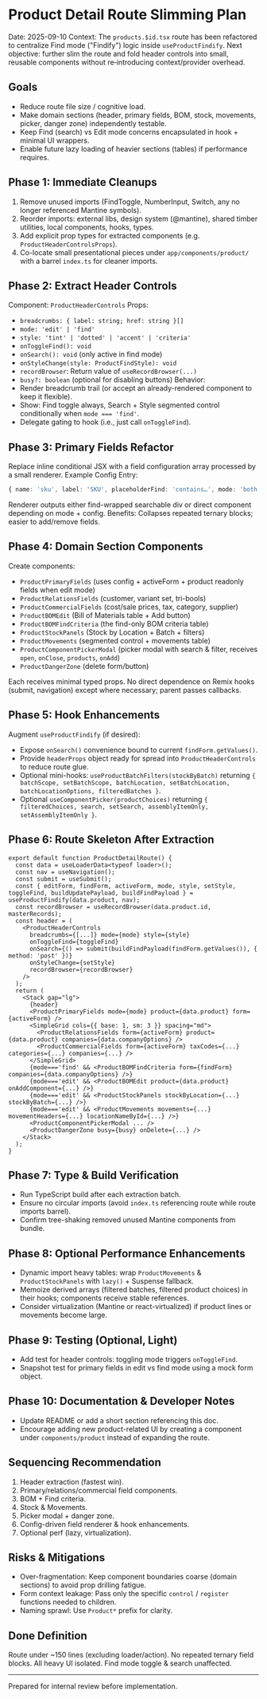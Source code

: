 # Product Detail Route Slimming Plan

Date: 2025-09-10
Context: The `products.$id.tsx` route has been refactored to centralize Find mode ("Findify") logic inside `useProductFindify`. Next objective: further slim the route and fold header controls into small, reusable components without re‑introducing context/provider overhead.

## Goals
- Reduce route file size / cognitive load.
- Make domain sections (header, primary fields, BOM, stock, movements, picker, danger zone) independently testable.
- Keep Find (search) vs Edit mode concerns encapsulated in hook + minimal UI wrappers.
- Enable future lazy loading of heavier sections (tables) if performance requires.

## Phase 1: Immediate Cleanups
1. Remove unused imports (FindToggle, NumberInput, Switch, any no longer referenced Mantine symbols).
2. Reorder imports: external libs, design system (@mantine), shared timber utilities, local components, hooks, types.
3. Add explicit prop types for extracted components (e.g. `ProductHeaderControlsProps`).
4. Co-locate small presentational pieces under `app/components/product/` with a barrel `index.ts` for cleaner imports.

## Phase 2: Extract Header Controls
Component: `ProductHeaderControls`
Props:
- `breadcrumbs: { label: string; href: string }[]`
- `mode: 'edit' | 'find'`
- `style: 'tint' | 'dotted' | 'accent' | 'criteria'`
- `onToggleFind(): void`
- `onSearch(): void` (only active in find mode)
- `onStyleChange(style: ProductFindStyle): void`
- `recordBrowser`: Return value of `useRecordBrowser(...)`
- `busy?: boolean` (optional for disabling buttons)
Behavior:
- Render breadcrumb trail (or accept an already-rendered component to keep it flexible).
- Show: Find toggle always, Search + Style segmented control conditionally when `mode === 'find'`.
- Delegate gating to hook (i.e., just call `onToggleFind`).

## Phase 3: Primary Fields Refactor
Replace inline conditional JSX with a field configuration array processed by a small renderer.
Example Config Entry:
```ts
{ name: 'sku', label: 'SKU', placeholderFind: 'contains…', mode: 'both', component: TextAny }
```
Renderer outputs either find-wrapped searchable div or direct component depending on mode + config.
Benefits: Collapses repeated ternary blocks; easier to add/remove fields.

## Phase 4: Domain Section Components
Create components:
- `ProductPrimaryFields` (uses config + activeForm + product readonly fields when edit mode)
- `ProductRelationsFields` (customer, variant set, tri-bools)
- `ProductCommercialFields` (cost/sale prices, tax, category, supplier)
- `ProductBOMEdit` (Bill of Materials table + Add button)
- `ProductBOMFindCriteria` (the find-only BOM criteria table)
- `ProductStockPanels` (Stock by Location + Batch + filters)
- `ProductMovements` (segmented control + movements table)
- `ProductComponentPickerModal` (picker modal with search & filter, receives `open`, `onClose`, `products`, `onAdd`)
- `ProductDangerZone` (delete form/button)

Each receives minimal typed props. No direct dependence on Remix hooks (submit, navigation) except where necessary; parent passes callbacks.

## Phase 5: Hook Enhancements
Augment `useProductFindify` (if desired):
- Expose `onSearch()` convenience bound to current `findForm.getValues()`.
- Provide `headerProps` object ready for spread into `ProductHeaderControls` to reduce route glue.
- Optional mini-hooks: `useProductBatchFilters(stockByBatch)` returning `{ batchScope, setBatchScope, batchLocation, setBatchLocation, batchLocationOptions, filteredBatches }`.
- Optional `useComponentPicker(productChoices)` returning `{ filteredChoices, search, setSearch, assemblyItemOnly, setAssemblyItemOnly }`.

## Phase 6: Route Skeleton After Extraction
```tsx
export default function ProductDetailRoute() {
  const data = useLoaderData<typeof loader>();
  const nav = useNavigation();
  const submit = useSubmit();
  const { editForm, findForm, activeForm, mode, style, setStyle, toggleFind, buildUpdatePayload, buildFindPayload } = useProductFindify(data.product, nav);
  const recordBrowser = useRecordBrowser(data.product.id, masterRecords);
  const header = (
    <ProductHeaderControls
      breadcrumbs={[...]} mode={mode} style={style}
      onToggleFind={toggleFind}
      onSearch={() => submit(buildFindPayload(findForm.getValues()), { method: 'post' })}
      onStyleChange={setStyle}
      recordBrowser={recordBrowser}
    />
  );
  return (
    <Stack gap="lg">
      {header}
      <ProductPrimaryFields mode={mode} product={data.product} form={activeForm} />
      <SimpleGrid cols={{ base: 1, sm: 3 }} spacing="md">
        <ProductRelationsFields form={activeForm} product={data.product} companies={data.companyOptions} />
        <ProductCommercialFields form={activeForm} taxCodes={...} categories={...} companies={...} />
      </SimpleGrid>
      {mode==='find' && <ProductBOMFindCriteria form={findForm} companies={data.companyOptions} />}
      {mode==='edit' && <ProductBOMEdit product={data.product} onAddComponent={...} />}
      {mode==='edit' && <ProductStockPanels stockByLocation={...} stockByBatch={...} />}
      {mode==='edit' && <ProductMovements movements={...} movementHeaders={...} locationNameById={...} />}
      <ProductComponentPickerModal ... />
      <ProductDangerZone busy={busy} onDelete={...} />
    </Stack>
  );
}
```

## Phase 7: Type & Build Verification
- Run TypeScript build after each extraction batch.
- Ensure no circular imports (avoid `index.ts` referencing route while route imports barrel).
- Confirm tree-shaking removed unused Mantine components from bundle.

## Phase 8: Optional Performance Enhancements
- Dynamic import heavy tables: wrap `ProductMovements` & `ProductStockPanels` with `lazy()` + Suspense fallback.
- Memoize derived arrays (filtered batches, filtered product choices) in their hooks; components receive stable references.
- Consider virtualization (Mantine or react-virtualized) if product lines or movements become large.

## Phase 9: Testing (Optional, Light)
- Add test for header controls: toggling mode triggers `onToggleFind`.
- Snapshot test for primary fields in edit vs find mode using a mock form object.

## Phase 10: Documentation & Developer Notes
- Update README or add a short section referencing this doc.
- Encourage adding new product-related UI by creating a component under `components/product` instead of expanding the route.

## Sequencing Recommendation
1. Header extraction (fastest win).
2. Primary/relations/commercial field components.
3. BOM + Find criteria.
4. Stock & Movements.
5. Picker modal + danger zone.
6. Config-driven field renderer & hook enhancements.
7. Optional perf (lazy, virtualization).

## Risks & Mitigations
- Over-fragmentation: Keep component boundaries coarse (domain sections) to avoid prop drilling fatigue.
- Form context leakage: Pass only the specific `control` / `register` functions needed to children.
- Naming sprawl: Use `Product*` prefix for clarity.

## Done Definition
Route under ~150 lines (excluding loader/action). No repeated ternary field blocks. All heavy UI isolated. Find mode toggle & search unaffected.

---
Prepared for internal review before implementation.
